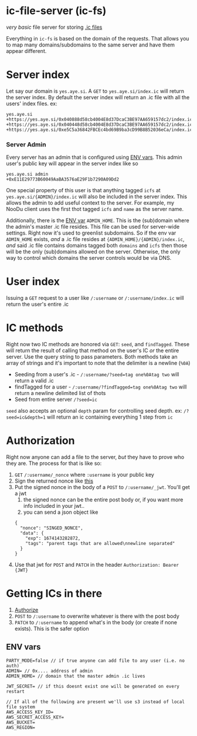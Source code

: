 # ic-file-server (ic-fs)

*very basic* file server for storing [.ic files](https://github.com/owise1/ic-js)

Everything in `ic-fs` is based on the domain of the requests. That allows you to map many domains/subdomains to the same server and have them appear different.

# Server index

Let say our domain is `yes.aye.si`. A `GET` to `yes.aye.si/index.ic` will return the server index.  By default the server index will return an .ic file with all the users' index files. ex:
```
yes.aye.si
+https://yes.aye.si/0x040888d58cb4004E8d37DcaC3BE97AA659157dc2/index.ic
+https://yes.aye.si/0x040448d58cb4004E8d37DcaC3BE97AA659157dc2/index.ic
+https://yes.aye.si/0xe5C5a36842FBCEc4bd69B9ba3cD99B8B52036eCa/index.ic
```

### Server Admin

Every server has an admin that is configured using [ENV vars](#env-vars).  This admin user's public key will appear in the server index like so

```
yes.aye.si admin
+0xE11E29773B60049AaBA3576aE29F1b7290A09Dd2
```

One special property of this user is that anything tagged `icfs` at `yes.aye.si/{ADMIN}/index.ic` will also be included in the server index. This allows the admin to add useful context to the server. For example, my NooDu client uses the first thot tagged `icfs` and `name` as the server name.


Additionally, there is the [ENV var](#env-vars) `ADMIN_HOME`. This is the (sub)domain where the admin's master .ic file resides. This file can be used for server-wide settings. Right now it's used to greenlist subdomains. So if the env var `ADMIN_HOME` exists, *and* a .ic file resides at `{ADMIN_HOME}/{ADMIN}/index.ic`, *and* said .ic file contains domains tagged both `domains` and `icfs` then those will be the only (sub)domains allowed on the server. Otherwise, the only way to control which domains the server controls would be via DNS. 

# User index

Issuing a `GET` request to a user like `/:username` or `/:username/index.ic` will return the user's entire .ic

# IC methods

Right now two IC methods are honored via `GET`: `seed`, and `findTagged`. These will return the result of calling that method on the user's IC *or* the entire server. Use the query string to pass parameters. Both methods take an array of strings and it's important to note that the delimiter is a newline (`%0A`)

* Seeding from a user's .ic - `/:username/?seed=tag one%0Atag two` will return a valid .ic
* findTagged for a user - `/:username/?findTagged=tag one%0Atag two` will return a newline delimited list of thots
* Seed from entire server `/?seed=ic`

`seed` also accepts an optional `depth` param for controlling seed depth. ex: `/?seed=ic&depth=1` will return an ic containing everything 1 step from `ic`


# Authorization

Right now anyone can add a file to the server, *but* they have to prove who they are.  The process for that is like so:

1. `GET` `/:username/_nonce` where `:username` is your public key
2. Sign the returned nonce like [this](https://docs.ethers.io/v5/getting-started/#getting-started--signing)
3. Put the signed nonce in the body of a `POST` to `/:username/_jwt`. You'll get a jwt
	1. the signed nonce can be the entire post body or, if you want more info included in your jwt..
	2. you can send a json object like 
    ```
    { 
      "nonce": "SINGED_NONCE",
      "data": {
        "exp": 1674143282872,
        "tags": "parent tags that are allowed\nnewline separated"
      }
    }
    ```
4. Use that jwt for `POST` and `PATCH` in the header `Authorization: Bearer {JWT}`


# Getting ICs in there 

1. [Authorize](#authorization)
2. `POST` to `/:username` to overwrite whatever is there with the post body
3. `PATCH` to `/:username` to append what's in the body (or create if none exists). This is the safer option



## ENV vars
```
PARTY_MODE=false // if true anyone can add file to any user (i.e. no auth)
ADMIN= // 0x.... address of admin
ADMIN_HOME= // domain that the master admin .ic lives

JWT_SECRET= // if this doesnt exist one will be generated on every restart

// If all of the following are present we'll use s3 instead of local file system
AWS_ACCESS_KEY_ID=
AWS_SECRET_ACCESS_KEY=
AWS_BUCKET=
AWS_REGION=
```